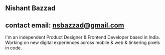 ## Nishant Bazzad
## contact email: nsbazzad@gmail.com


I'm an independent Product Designer & Frontend Developer based in India. Working on new digital experiences across mobile & web & tinkering pixels in code.
